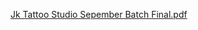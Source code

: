 [Jk Tattoo Studio Sepember Batch Final.pdf](https://github.com/gayanfernando/jk-tattoo/files/9581900/Jk.Tattoo.Studio.Sepember.Batch.Final.pdf)
